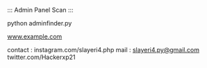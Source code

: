 ::: Admin Panel Scan :::

python adminfinder.py

www.example.com

contact : instagram.com/slayeri4.php
          mail : slayeri4.py@gmail.com
          twitter.com/Hackerxp21

